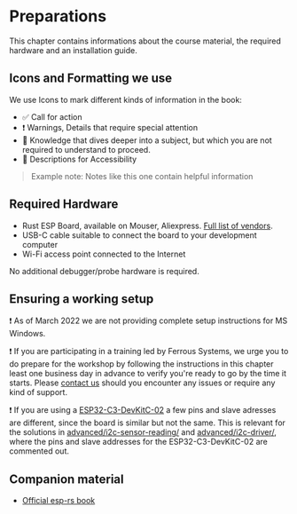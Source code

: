# Preparations

This chapter contains informations about the course material, the required hardware and an installation guide.

## Icons and Formatting we use

We use Icons to mark different kinds of information in the book:
* ✅ Call for action
* ❗️ Warnings, Details that require special attention
* 🔎 Knowledge that dives deeper into a subject, but which you are not required to understand to proceed.
* 💬 Descriptions for Accessibility

> Example note: Notes like this one contain helpful information

## Required Hardware

- Rust ESP Board, available on Mouser, Aliexpress. [Full list of vendors](https://github.com/esp-rs/esp-rust-board).
- USB-C cable suitable to connect the board to your development computer
- Wi-Fi access point connected to the Internet

No additional debugger/probe hardware is required.

## Ensuring a working setup
❗️ As of March 2022 we are not providing complete setup instructions for MS Windows.

❗️ If you are participating in a training led by Ferrous Systems, we urge you to do prepare for the workshop by following the instructions in this chapter least one business day in advance to verify you're ready to go by the time it starts. Please [contact us](training@ferrous-systems.com) should you encounter any issues or require any kind of support.

❗️ If you are using a [ESP32-C3-DevKitC-02](https://docs.espressif.com/projects/esp-idf/en/latest/esp32c3/hw-reference/esp32c3/user-guide-devkitc-02.html) a few pins and slave adresses are different, since the board is similar but not the same. This is relevant for the solutions in [advanced/i2c-sensor-reading/](/advanced/i2c-sensor-reading/solution/src/) and [advanced/i2c-driver/](/advanced/i2c-driver/solution/src/), where the pins and slave addresses for the ESP32-C3-DevKitC-02 are commented out.

## Companion material

- [Official esp-rs book](https://esp-rs.github.io/book/introduction.html) 
